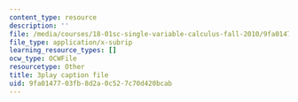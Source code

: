 ```yaml
---
content_type: resource
description: ''
file: /media/courses/18-01sc-single-variable-calculus-fall-2010/9fa0147703fb8d2a0c527c70d420bcab_ShGBRUx2ub8.srt
file_type: application/x-subrip
learning_resource_types: []
ocw_type: OCWFile
resourcetype: Other
title: 3play caption file
uid: 9fa01477-03fb-8d2a-0c52-7c70d420bcab
---
```

